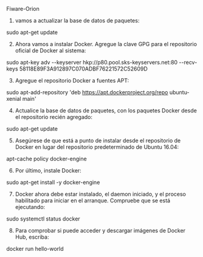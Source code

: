 Fiware-Orion

1. vamos a actualizar la base de datos de paquetes:

sudo apt-get update

2. Ahora vamos a instalar Docker. Agregue la clave GPG para el repositorio oficial de Docker al sistema:

sudo apt-key adv --keyserver hkp://p80.pool.sks-keyservers.net:80 --recv-keys 58118E89F3A912897C070ADBF76221572C52609D

3. Agregue el repositorio Docker a fuentes APT:

sudo apt-add-repository 'deb https://apt.dockerproject.org/repo ubuntu-xenial main'

4. Actualice la base de datos de paquetes, con los paquetes Docker desde el repositorio recién agregado:

sudo apt-get update

5. Asegúrese de que está a punto de instalar desde el repositorio de Docker en lugar del repositorio predeterminado de Ubuntu 16.04:

apt-cache policy docker-engine

6. Por último, instale Docker:

sudo apt-get install -y docker-engine

7. Docker ahora debe estar instalado, el daemon iniciado, y el proceso habilitado para iniciar en el arranque. Compruebe que se está ejecutando:

sudo systemctl status docker

8. Para comprobar si puede acceder y descargar imágenes de Docker Hub, escriba:

docker run hello-world
